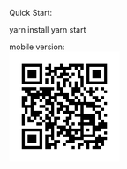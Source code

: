Quick Start:

yarn install
yarn start

mobile version: <br>
<a href="http://react-ios-ui-kit.herokuapp.com/">
<img alt="mobile qr code" src="README/qr.png" width="200" height="200">
</a>